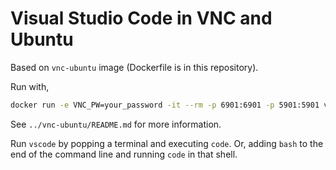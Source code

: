 # Visual Studio Code in VNC and Ubuntu

Based on `vnc-ubuntu` image (Dockerfile is in this repository). 

Run with,

```bash
docker run -e VNC_PW=your_password -it --rm -p 6901:6901 -p 5901:5901 vscode-ubuntu
```

See `../vnc-ubuntu/README.md` for more information. 

Run `vscode` by popping a terminal and executing `code`. Or, adding `bash` to the end of the command line and running `code` in that shell. 